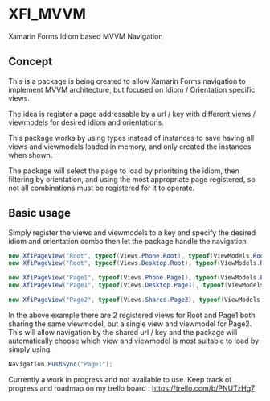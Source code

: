 # XFI_MVVM
Xamarin Forms Idiom based MVVM Navigation

## Concept
This is a package is being created to allow Xamarin Forms navigation to implement MVVM architecture, but focused on Idiom / Orientation specific views.

The idea is register a page addressable by a url / key with different views / viewmodels for desired idiom and orientations. 

This package works by using types instead of instances to save having all views and viewmodels loaded in memory, and only created the instances when shown.

The package will select the page to load by prioritsing the idiom, then filtering by orientation, and using the most appropriate page registered, so not all combinations must be registered for it to operate.

## Basic usage
Simply register the views and viewmodels to a key and specify the desired idiom and orientation combo then let the package handle the navigation. 

```csharp
new XfiPageView("Root", typeof(Views.Phone.Root), typeof(ViewModels.Root), Idiom.Phone, Orientation.Portrait).Register();
new XfiPageView("Root", typeof(Views.Desktop.Root), typeof(ViewModels.Root), Idiom.Desktop, Orientation.Landscape).Register();

new XfiPageView("Page1", typeof(Views.Phone.Page1), typeof(ViewModels.Page1), Idiom.Phone, Orientation.Portrait).Register();
new XfiPageView("Page1", typeof(Views.Desktop.Page1), typeof(ViewModels.Page1), Idiom.Desktop, Orientation.Landscape).Register();

new XfiPageView("Page2", typeof(Views.Shared.Page2), typeof(ViewModels.Page2), Idiom.Phone, Orientation.Portrait).Register();
```

In the above example there are 2 registered views for Root and Page1 both sharing the same viewmodel, but a single view and viewmodel for Page2.  
This will allow navigation by the shared url / key and the package will automatically choose which view and viewmodel is most suitable to load by simply using:

```csharp
Navigation.PushSync("Page1");
```

Currently a work in progress and not available to use.
Keep track of progress and roadmap on my trello board : https://trello.com/b/PNUTzHg7